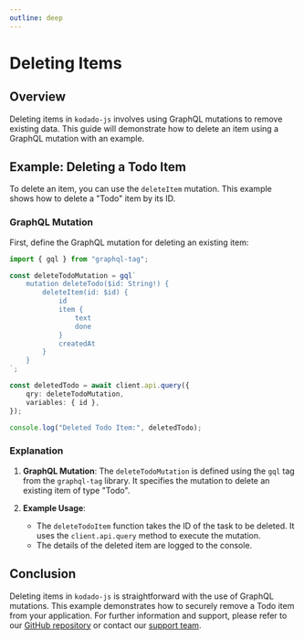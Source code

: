 ```yaml
---
outline: deep
---
```


# Deleting Items

## Overview

Deleting items in `kodado-js` involves using GraphQL mutations to remove existing data. This guide will demonstrate how to delete an item using a GraphQL mutation with an example.

## Example: Deleting a Todo Item

To delete an item, you can use the `deleteItem` mutation. This example shows how to delete a "Todo" item by its ID.

### GraphQL Mutation

First, define the GraphQL mutation for deleting an existing item:

```typescript
import { gql } from "graphql-tag";

const deleteTodoMutation = gql`
    mutation deleteTodo($id: String!) {
        deleteItem(id: $id) {
            id
            item {
                text
                done
            }
            createdAt
        }
    }
`;

const deletedTodo = await client.api.query({
    qry: deleteTodoMutation,
    variables: { id },
});

console.log("Deleted Todo Item:", deletedTodo);
```

### Explanation

1. **GraphQL Mutation**: The `deleteTodoMutation` is defined using the `gql` tag from the `graphql-tag` library. It specifies the mutation to delete an existing item of type "Todo".

2. **Example Usage**:
    - The `deleteTodoItem` function takes the ID of the task to be deleted. It uses the `client.api.query` method to execute the mutation.
    - The details of the deleted item are logged to the console.

## Conclusion

Deleting items in `kodado-js` is straightforward with the use of GraphQL mutations. This example demonstrates how to securely remove a Todo item from your application. For further information and support, please refer to our [GitHub repository](https://github.com/kodado/kodado-js) or contact our [support team](mailto:support@kodado.com).
